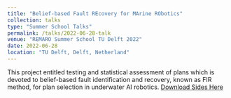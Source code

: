 ```yaml
---
title: "Belief-based Fault REcovery for MArine RObotics"
collection: talks
type: "Summer School Talks"
permalink: /talks/2022-06-28-talk
venue: "REMARO Summer School TU Delft 2022"
date: 2022-06-28
location: "TU Delft, Delft, Netherland"
---
```

This project entitled testing and statistical assessment of plans which is devoted to belief-based fault identification and recovery, known as FIR method, for plan selection in underwater AI robotics.
[Download Sides Here](https://www.slideshare.net/slideshows/beliefbased-fault-recovery-for-marine-robotics/266482149)
